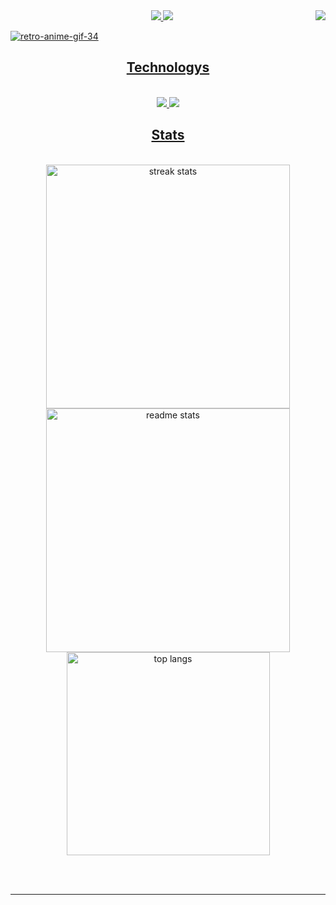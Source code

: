 <img align="right" src="https://visitor-badge.laobi.icu/badge?page_id=GuylhermeI" />
 </div>
 
<div align="center"> 
  <a href="mailto:guylherme.silva00001@gmail.com">
    <img src="https://img.shields.io/badge/Gmail-333333?style=for-the-badge&logo=gmail&logoColor=red" />
  </a>
  <a href="https://linkedin.com/in/guylherme-aldo-sousa-da-silva-6629052a9/" target="_blank">
    <img src="https://img.shields.io/badge/LinkedIn-0077B5?style=for-the-badge&logo=linkedin&logoColor=white" target="_blank" />

 </div>

 ![retro-anime-gif-34](https://github.com/user-attachments/assets/87cf744e-19e1-4a69-bebc-a4bd60e98cfe)

<h2 align="center">Technologys</h2>
<br/>
<div align="center">
    <img src="https://skillicons.dev/icons?i=visualstudio,c,cpp,python,debian,kali,linux" />
    <img src="https://skillicons.dev/icons?i=mysql" /><br> 
</div>

<h2 align="center"> Stats </h2>
<br>
<div align=center>
  <img width=390 src="https://github-readme-streak-stats-salesp07.vercel.app/?user=GuylhermeI&count_private=true&theme=react&border_radius=10" alt="streak stats"/>
  <img width=390 src="https://github-readme-stats-salesp07.vercel.app/api?username=GuylhermeI&count_private=true&show_icons=true&theme=react&rank_icon=github&border_radius=10" alt="readme stats" />
  <br/>
  <img width=325 align="center" src="https://github-readme-stats-salesp07.vercel.app/api/top-langs/?username=GuylhermeI&hide=HTML&langs_count=8&layout=compact&theme=react&border_radius=10&size_weight=0.5&count_weight=0.5&exclude_repo=github-readme-stats" alt="top langs" />
</div>

<br/><br/>

<hr/>
